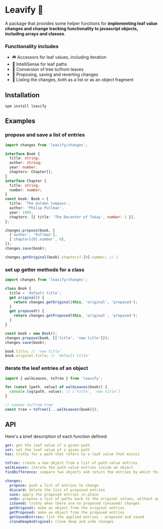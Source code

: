 # Leavify 🍃

A package that provides some helper functions for **implementing leaf value changes and change tracking functionality to javascript objects, including arrays and classes**.

### Functionality includes

- ☘️ Accessors for leaf values, including iteration
- 🌿 IntelliSense for leaf paths
- 🌳 Conversion of tree to/from leaves
- 🍂 Proposing, saving and reverting changes
- 🍁 Listing the changes, both as a list or as an object fragment

## Installation

`npm install leavify`

## Examples

### propose and save a list of entries

```ts
import changes from 'leavify/changes';

interface Book {
  title: string;
  author: string;
  year: number;
  chapters: Chapter[];
}
interface Chapter {
  title: string;
  number: number;
}
const book: Book = {
  title: 'The Golden Compass',
  author: 'Philip Pullman',
  year: 1995,
  chapters: [{ title: 'The Decanter of Tokay', number: 1 }],
};

changes.propose(book, [
  ['author', 'Pullman'],
  ['chapters[0].number', 0],
]);
changes.save(book);

changes.getOriginal(book).chapters?.[0].number; // 1
```

### set up getter methods for a class

```ts
import changes from 'leavify/changes';

class Book {
  title = 'default title';
  get original() {
    return changes.getOriginal(this, 'original', 'proposed');
  }
  get proposed() {
    return changes.getProposed(this, 'original', 'proposed');
  }
}

const book = new Book();
changes.propose(book, [['title', 'new title']]);
changes.save(book);

book.title; // 'new title'
book.original.title; // 'default title'
```

### iterate the leaf entries of an object

```ts
import { walkLeaves, toTree } from 'leavify';

for (const [path, value] of walkLeaves(book)) {
  console.log(path, value); // ['title', 'new title']
}

// Leaves to/from tree
const tree = toTree([...walkLeaves(book)]);
```

## API

Here's a brief description of each function defined:

```yaml
get: get the leaf value of a given path
set: set the leaf value of a given path
has: truthy for a path that refers to a leaf value that exists

toTree: create a new object from a list of path-value entries
walkLeaves: iterate the path-value entries inside an object
findDifference: compare two objects and return the entries by which they differ

changes:
  propose: push a list of entries to change
  discard: delete the list of proposed entries
  save: apply the proposed entries in-place
  undo: propose a list of paths back to the original values, without applying
  isSaved: truthy when there are no proposed (unsaved) changes
  getOriginal: make an object from the original entries
  getProposed: make an object from the proposed entries
  getSavedEntries: list the applied entries - proposed and saved
  cloneDeepAsOriginal: clone deep and undo changes
```
